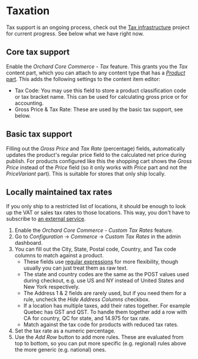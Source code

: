 # Taxation

Tax support is an ongoing process, check out the [Tax infrastructure](https://github.com/OrchardCMS/OrchardCore.Commerce/projects/2) project for current progress. See below what we have right now.

## Core tax support

Enable the _Orchard Core Commerce - Tax_ feature. This grants you the _Tax_ content part, which you can attach to any content type that has a [_Product_ part](products-and-prices.md). This adds the following settings to the content item editor:

- Tax Code: You may use this field to store a product classification code or tax bracket name. This can be used for calculating gross price or for accounting.
- Gross Price & Tax Rate: These are used by the basic tax support, see below.

## Basic tax support

Filling out the _Gross Price_ and _Tax Rate_ (percentage) fields, automatically updates the product's regular price field to the calculated net price during publish. For products configured like this the shopping cart shows the _Gross Price_ instead of the _Price_ field (so it only works with _Price_ part and not the _PriceVariant_ part). This is suitable for stores that only ship locally.

## Locally maintained tax rates

If you only ship to a restricted list of locations, it should be enough to look up the VAT or sales tax rates to those locations. This way, you don't have to subscribe to [an external service](https://github.com/OrchardCMS/OrchardCore.Commerce/issues/159).

1. Enable the _Orchard Core Commerce - Custom Tax Rates_ feature.
2. Go to _Configuration_ → _Commerce_ → _Custom Tax Rates_ in the admin dashboard.
3. You can fill out the City, State, Postal code, Country, and Tax code columns to match against a product.
   - These fields use [regular expressions](https://learn.microsoft.com/en-us/dotnet/standard/base-types/regular-expressions) for more flexibility, though usually you can just treat them as raw text.
   - The state and country codes are the same as the POST values used during checkout, e.g. use US and NY instead of United States and New York respectively.
   - The Address 1 & 2 fields are rarely used, but if you need them for a rule, uncheck the _Hide Address Columns_ checkbox.
   - If a location has multiple taxes, add their rates together. For example Quebec has GST and QST. To handle them together add a row with CA for country, QC for state, and 14.975 for tax rate.
   - Match against the tax code for products with reduced tax rates.
4. Set the tax rate as a numeric percentage.
5. Use the _Add Row_ button to add more rules. These are evaluated from top to bottom, so you can put more specific (e.g. regional) rules above the more generic (e.g. national) ones.
